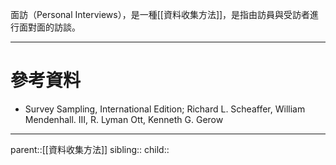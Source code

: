 面訪（Personal Interviews），是一種[[資料收集方法]]，是指由訪員與受訪者進行面對面的訪談。

- - -
# 參考資料
- Survey Sampling, International Edition; Richard L. Scheaffer, William Mendenhall. III, R. Lyman Ott, Kenneth G. Gerow
- - -
parent::[[資料收集方法]]
sibling::
child::